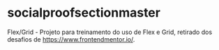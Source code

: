 # socialproofsectionmaster
Flex/Grid - 
Projeto para treinamento do uso de Flex e Grid, retirado dos desafios de https://www.frontendmentor.io/.
